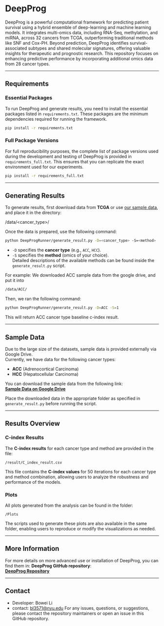 # **DeepProg**

DeepProg is a powerful computational framework for predicting patient survival using a hybrid ensemble of deep-learning and machine learning models. It integrates multi-omics data, including RNA-Seq, methylation, and miRNA, across 32 cancers from TCGA, outperforming traditional methods like SNF and Cox-PH. Beyond prediction, DeepProg identifies survival-associated subtypes and shared molecular signatures, offering valuable insights for therapeutic and prognostic research. This repository focuses on enhancing predictive performance by incorporating additional omics data from 28 cancer types.

---

## **Requirements**

### **Essential Packages**

To run DeepProg and generate results, you need to install the essential packages listed in `requirements.txt`. These packages are the minimum dependencies required for running the framework.

```bash
pip install -r requirements.txt
```

### **Full Package Versions**
For full reproducibility purposes, the complete list of package versions used during the development and testing of DeepProg is provided in `requirements_full.txt`. This ensures that you can replicate the exact environment used for our experiments.

```bash
pip install -r requirements_full.txt
```

---

## **Generating Results**


To generate results, first download data from **TCGA** or use [our sample data](#sample-data), and place it in the directory:

/data/<cancer_type>/

Once the data is prepared, use the following command:

```bash
python DeepProgRunner/generate_result.py -D=<cancer_type> -S=<method>
```

- `-D` specifies the **cancer type** (e.g., `ACC`, `HCC`).
- `-S` specifies the **method** (omics of your choice).  
  Detailed descriptions of the available methods can be found inside the `generate_result.py` script.

For example:
We downloaded ACC sample data from the google drive, and put it into 

```bash
/data/ACC/
```

Then, we ran the following command:
```bash
python DeepProgRunner/generate_result.py -D=ACC -S=1
```
This will return ACC cancer type baseline c-index result.

---

## **Sample Data**

Due to the large size of the datasets, sample data is provided externally via Google Drive.  
Currently, we have data for the following cancer types:
- **ACC** (Adrenocortical Carcinoma)
- **HCC** (Hepatocellular Carcinoma)

You can download the sample data from the following link:  
**[Sample Data on Google Drive](https://drive.google.com/drive/folders/13kZgIBd9ehfOVBJ2hylf41ld0bRJ_8n3?usp=drive_link)**

Place the downloaded data in the appropriate folder as specified in `generate_result.py` before running the script.

---

## **Results Overview**

### **C-index Results**
The **C-index results** for each cancer type and method are provided in the file:

```
/result/C_index_result.csv
```

This file contains the **C-index values** for 50 iterations for each cancer type and method combination, allowing users to analyze the robustness and performance of the models.

### **Plots**
All plots generated from the analysis can be found in the folder:

```
/Plots
```

The scripts used to generate these plots are also available in the same folder, enabling users to reproduce or modify the visualizations as needed.

---

## **More Information**

For more details on more advanced use or installation of DeepProg, you can find them in:  **DeepProg GitHub repository**:  
**[DeepProg Repository](https://github.com/lanagarmire/DeepProg/tree/master)**

---

## **Contact**
* Developer: Bowei Li
* contact: bl3571@nyu.edu
For any issues, questions, or suggestions, please contact the repository maintainers or open an issue in this GitHub repository.
